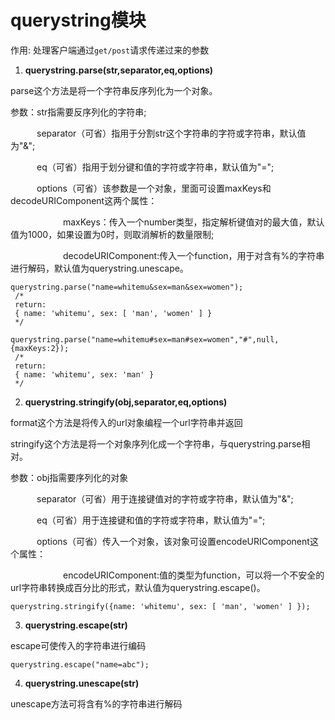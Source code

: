# querystring模块

作用:
   处理客户端通过`get/post`请求传递过来的参数


1. **querystring.parse(str,separator,eq,options)**

parse这个方法是将一个字符串反序列化为一个对象。

参数：str指需要反序列化的字符串;

　　　separator（可省）指用于分割str这个字符串的字符或字符串，默认值为"&";

　　　eq（可省）指用于划分键和值的字符或字符串，默认值为"=";

　　　options（可省）该参数是一个对象，里面可设置maxKeys和decodeURIComponent这两个属性：

　　　　　　maxKeys：传入一个number类型，指定解析键值对的最大值，默认值为1000，如果设置为0时，则取消解析的数量限制;

　　　　　　decodeURIComponent:传入一个function，用于对含有%的字符串进行解码，默认值为querystring.unescape。
```
querystring.parse("name=whitemu&sex=man&sex=women");
 /*
 return:
 { name: 'whitemu', sex: [ 'man', 'women' ] }
 */
 
querystring.parse("name=whitemu#sex=man#sex=women","#",null,{maxKeys:2});
 /*
 return:
 { name: 'whitemu', sex: 'man' }
 */
```

2.  **querystring.stringify(obj,separator,eq,options)**

format这个方法是将传入的url对象编程一个url字符串并返回

stringify这个方法是将一个对象序列化成一个字符串，与querystring.parse相对。

参数：obj指需要序列化的对象

　　　separator（可省）用于连接键值对的字符或字符串，默认值为"&";

　　　eq（可省）用于连接键和值的字符或字符串，默认值为"=";

　　　options（可省）传入一个对象，该对象可设置encodeURIComponent这个属性：

　　　　　　encodeURIComponent:值的类型为function，可以将一个不安全的url字符串转换成百分比的形式，默认值为querystring.escape()。

```
querystring.stringify({name: 'whitemu', sex: [ 'man', 'women' ] });
```

3. **querystring.escape(str)**

escape可使传入的字符串进行编码

```
querystring.escape("name=abc");
```


4.  **querystring.unescape(str)**

unescape方法可将含有%的字符串进行解码

